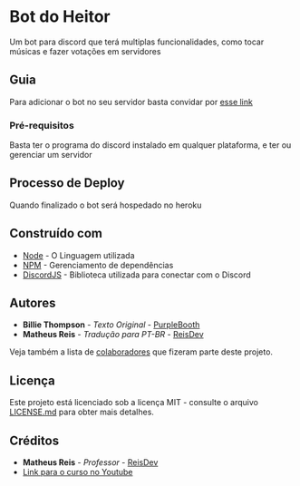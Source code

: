 # Bot do Heitor

Um bot para discord que terá multiplas funcionalidades, como tocar músicas e fazer votações em servidores

## Guia

Para adicionar o bot no seu servidor basta convidar por [esse link](https://discord.com/api/oauth2/authorize?client_id=724710268558639155&permissions=271842358&scope=bot)

### Pré-requisitos

Basta ter o programa do discord instalado em qualquer plataforma, e ter ou gerenciar um servidor


## Processo de Deploy

Quando finalizado o bot será hospedado no heroku

## Construído com

* [Node](https://nodejs.org/en/) - O Linguagem utilizada
* [NPM](https://www.npmjs.com/) - Gerenciamento de dependências
* [DiscordJS](https://discord.js.org/) - Biblioteca utilizada para conectar com o Discord



## Autores

* **Billie Thompson** - *Texto Original* - [PurpleBooth](https://github.com/PurpleBooth)
* **Matheus Reis** - *Tradução para PT-BR* - [ReisDev](https://github.com/reisdev)

Veja também a lista de [colaboradores](https://github.com/your/project/contributors) que fizeram parte deste projeto.

## Licença

Este projeto está licenciado sob a licença MIT - consulte o arquivo [LICENSE.md](LICENSE.md) para obter mais detalhes.

## Créditos

* **Matheus Reis** - *Professor* - [ReisDev](https://github.com/reisdev)
* [Link para o curso no Youtube](https://www.youtube.com/playlist?list=PLekCEh3NxQrJeaV4Wka-tX0vs3Jrm5XQK)
